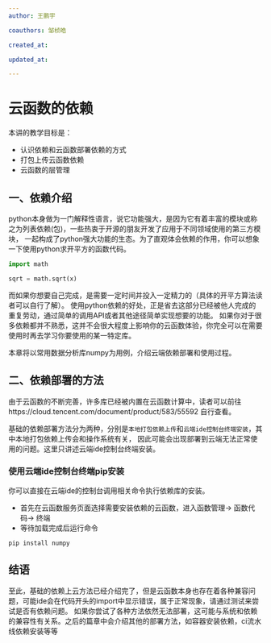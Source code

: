 ```yaml
---
author: 王鹏宇

coauthors: 邹桢皓

created_at: 

updated_at:

---
```


# 云函数的依赖

本讲的教学目标是：

 - 认识依赖和云函数部署依赖的方式
 - 打包上传云函数依赖
 - 云函数的层管理


## 一、依赖介绍

python本身做为一门解释性语言，说它功能强大，是因为它有着丰富的模块或称之为列表依赖(包)，一些热衷于开源的朋友开发了应用于不同领域使用的第三方模块，
一起构成了python强大功能的生态。为了直观体会依赖的作用，你可以想象一下使用python求开平方的函数代码。

```python
import math

sqrt = math.sqrt(x)
```

而如果你想要自己完成，是需要一定时间并投入一定精力的（具体的开平方算法读者可以自行了解）。
使用python依赖的好处，正是省去这部分已经被他人完成的重复劳动，通过简单的调用API或者其他途径简单实现想要的功能。
如果你对于很多依赖都并不熟悉，这并不会很大程度上影响你的云函数体验，你完全可以在需要使用时再去学习你要使用的某一特定库。

本章将以常用数据分析库numpy为用例，介绍云端依赖部署和使用过程。

## 二、依赖部署的方法

由于云函数的不断完善，许多库已经被内置在云函数计算中，读者可以前往https://cloud.tencent.com/document/product/583/55592 自行查看。

基础的依赖部署方法分为两种，分别是`本地打包依赖上传`和`云端ide控制台终端安装`，其中本地打包依赖上传会和操作系统有关，
因此可能会出现部署到云端无法正常使用的问题。这里只讲述云端ide控制台终端安装。

### 使用云端ide控制台终端pip安装
你可以直接在云端ide的控制台调用相关命令执行依赖库的安装。

- 首先在云函数服务页面选择需要安装依赖的云函数，进入函数管理-> 函数代码-> 终端
- 等待加载完成后运行命令

```
pip install numpy
```

## 结语
至此，基础的依赖上云方法已经介绍完了，但是云函数本身也存在着各种兼容问题，可能ide会在代码开头的import中显示错误，属于正常现象，请通过测试来尝试是否有依赖问题。
如果你尝试了各种方法依然无法部署，这可能与系统和依赖的兼容性有关系。之后的篇章中会介绍其他的部署方法，如容器安装依赖，ci流水线依赖安装等等


